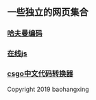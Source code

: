 ## 一些独立的网页集合

### [哈夫曼编码](https://baohangxing.github.io/hezudao/haffman.html)

### [在线js](https://baohangxing.github.io/hezudao/Tryit_Editor_v2.7.html)

### [csgo中文代码转换器](https://baohangxing.github.io/hezudao/代码转换器.html)



Copyright 2019 baohangxing

